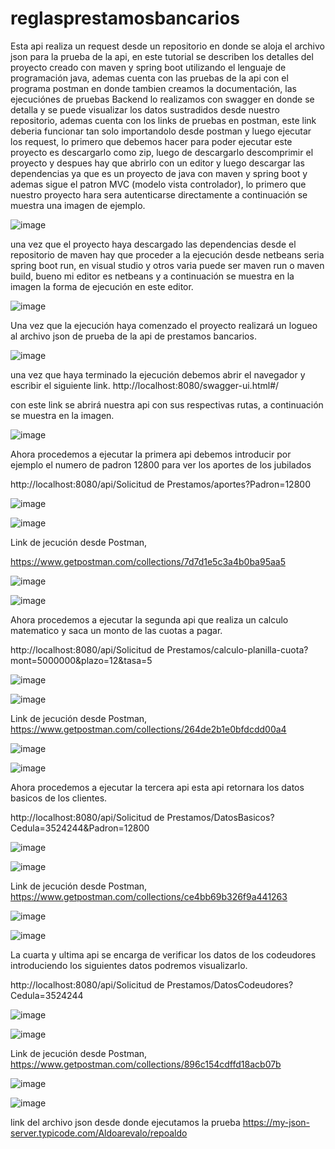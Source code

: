 # reglasprestamosbancarios
Esta api realiza un request desde un repositorio en donde se aloja el archivo json para la prueba de la api, en este tutorial se describen los detalles del proyecto creado con maven y spring boot utilizando el lenguaje de programación java, ademas cuenta con las pruebas de la api con el programa postman en donde tambien creamos la documentación, las ejecuciónes de pruebas Backend lo realizamos con swagger en donde se detalla y se puede visualizar los datos sustradidos desde nuestro repositorio, ademas cuenta con los links de pruebas en postman, este link deberia funcionar tan solo importandolo desde postman y luego ejecutar los request,
lo primero que debemos hacer para poder ejecutar este proyecto es descargarlo como zip, luego de descargarlo descomprimir el proyecto y despues hay que abrirlo con un editor y luego descargar las dependencias ya que es un proyecto de java con maven y spring boot y ademas sigue el patron MVC (modelo vista controlador), lo primero que nuestro proyecto hara sera autenticarse directamente a continuación se muestra una imagen de ejemplo.

![image](https://user-images.githubusercontent.com/57592844/113493128-beb7cd80-94aa-11eb-97b9-180b8385449d.png)

una vez que el proyecto haya descargado las dependencias desde el repositorio de maven hay que proceder a la ejecución desde netbeans seria spring boot run, en visual studio y otros varia puede ser maven run o maven build, bueno mi editor es netbeans y a continuación se muestra en la imagen la forma de ejecución en este editor.

![image](https://user-images.githubusercontent.com/57592844/113493162-1c4c1a00-94ab-11eb-98fb-06ca2be455b7.png)

Una vez que la ejecución haya comenzado el proyecto realizará un logueo al archivo json de prueba de la api de prestamos bancarios.

![image](https://user-images.githubusercontent.com/57592844/113494257-b2d10900-94b4-11eb-90b6-c641d55c0a3a.png)

una vez que haya terminado la ejecución debemos abrir el navegador y escribir el siguiente link. http://localhost:8080/swagger-ui.html#/

con este link se abrirá nuestra api con sus respectivas rutas, a continuación se muestra en la imagen.

![image](https://user-images.githubusercontent.com/57592844/113493235-8fee2700-94ab-11eb-92b1-9d1e4376df42.png)

Ahora procedemos a ejecutar la primera api debemos introducir por ejemplo el numero de padron 12800 para ver los aportes de los jubilados

http://localhost:8080/api/Solicitud de Prestamos/aportes?Padron=12800

![image](https://user-images.githubusercontent.com/57592844/113493272-e9565600-94ab-11eb-83e9-72ced4ea10d2.png)

![image](https://user-images.githubusercontent.com/57592844/113494484-97ff9400-94b6-11eb-81da-0b06af5d6db5.png)

Link de jecución desde Postman,

https://www.getpostman.com/collections/7d7d1e5c3a4b0ba95aa5

![image](https://user-images.githubusercontent.com/57592844/113493831-06415800-94b1-11eb-937f-6733440c7d30.png)

![image](https://user-images.githubusercontent.com/57592844/113494493-b6658f80-94b6-11eb-9b2f-2f88928fa855.png)

Ahora procedemos a ejecutar la segunda api que realiza un calculo matematico y saca un monto de las cuotas a pagar.

http://localhost:8080/api/Solicitud de Prestamos/calculo-planilla-cuota?mont=5000000&plazo=12&tasa=5

![image](https://user-images.githubusercontent.com/57592844/113493951-13127b80-94b2-11eb-8d73-19a6a19ae250.png)

![image](https://user-images.githubusercontent.com/57592844/113494499-d1d09a80-94b6-11eb-9eed-96de47d88439.png)

Link de jecución desde Postman,
https://www.getpostman.com/collections/264de2b1e0bfdcdd00a4

![image](https://user-images.githubusercontent.com/57592844/113494506-e1e87a00-94b6-11eb-8913-0812d8b1c8bf.png)

![image](https://user-images.githubusercontent.com/57592844/113493840-1eb17280-94b1-11eb-8e5a-27ba03f776e5.png)


Ahora procedemos a ejecutar la tercera api esta api retornara los datos basicos de los clientes.

http://localhost:8080/api/Solicitud de Prestamos/DatosBasicos?Cedula=3524244&Padron=12800

![image](https://user-images.githubusercontent.com/57592844/113493958-27ef0f00-94b2-11eb-84e6-80837a60532b.png)

![image](https://user-images.githubusercontent.com/57592844/113494517-f3ca1d00-94b6-11eb-8900-1f67ffb0921a.png)

Link de jecución desde Postman,
https://www.getpostman.com/collections/ce4bb69b326f9a441263

![image](https://user-images.githubusercontent.com/57592844/113493850-430d4f00-94b1-11eb-8171-1f876440d79f.png)

![image](https://user-images.githubusercontent.com/57592844/113494526-0a707400-94b7-11eb-93bb-7ebd36dacb40.png)

La cuarta y ultima api se encarga de verificar los datos de los codeudores introduciendo los siguientes datos podremos visualizarlo.

http://localhost:8080/api/Solicitud de Prestamos/DatosCodeudores?Cedula=3524244

![image](https://user-images.githubusercontent.com/57592844/113493979-3fc69300-94b2-11eb-96e6-69a328c34d1d.png)

![image](https://user-images.githubusercontent.com/57592844/113494534-1d834400-94b7-11eb-8205-cc6a2ff4a5b9.png)

Link de jecución desde Postman,
https://www.getpostman.com/collections/896c154cdffd18acb07b

![image](https://user-images.githubusercontent.com/57592844/113493861-53252e80-94b1-11eb-80ca-91ed50b12efa.png)

![image](https://user-images.githubusercontent.com/57592844/113494541-34c23180-94b7-11eb-85a4-243e43c9eb49.png)

link del archivo json desde donde ejecutamos la prueba https://my-json-server.typicode.com/Aldoarevalo/repoaldo








